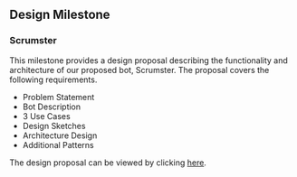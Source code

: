 ## Design Milestone

### Scrumster

This milestone provides a design proposal describing the functionality and architecture of our proposed bot, Scrumster. The proposal covers the following requirements.

* Problem Statement
* Bot Description
* 3 Use Cases
* Design Sketches
* Architecture Design
* Additional Patterns

The design proposal can be viewed by clicking [here](https://github.com/mrnayak/Scrumster/blob/master/DESIGN.md).

